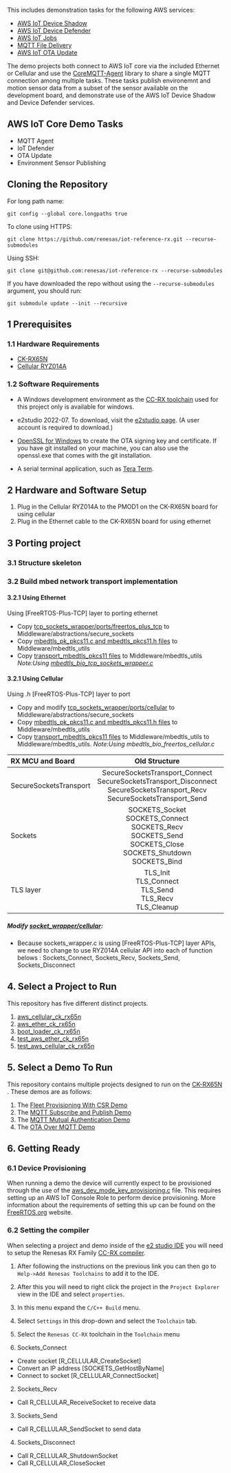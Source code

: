 This includes demonstration tasks for the following AWS services:
* [AWS IoT Device Shadow](https://docs.aws.amazon.com/iot/latest/developerguide/iot-device-shadows.html)
* [AWS IoT Device Defender](https://docs.aws.amazon.com/iot/latest/developerguide/device-defender.html)
* [AWS IoT Jobs](https://docs.aws.amazon.com/iot/latest/developerguide/iot-jobs.html)
* [MQTT File Delivery](https://docs.aws.amazon.com/iot/latest/developerguide/mqtt-based-file-delivery.html)
* [AWS IoT OTA Update](https://docs.aws.amazon.com/freertos/latest/userguide/freertos-ota-dev.html)

The demo projects both connect to AWS IoT core via the included Ethernet or Cellular and use the [CoreMQTT-Agent](https://github.com/FreeRTOS/coreMQTT-Agent) library to share a single MQTT connection among multiple tasks. These tasks publish environemnt and motion sensor data from a subset of the sensor available on the development board, and demonstrate use of the AWS IoT Device Shadow and Device Defender services.

## AWS IoT Core Demo Tasks
* MQTT Agent
* IoT Defender
* OTA Update
* Environment Sensor Publishing

## Cloning the Repository
For long path name:
```
git config --global core.longpaths true
```
To clone using HTTPS:
```
git clone https://github.com/renesas/iot-reference-rx.git --recurse-submodules
```
Using SSH:
```
git clone git@github.com:renesas/iot-reference-rx --recurse-submodules
```
If you have downloaded the repo without using the `--recurse-submodules` argument, you should run:
```
git submodule update --init --recursive
```

## 1 Prerequisites

### 1.1 Hardware Requirements

* [CK-RX65N](https://www.renesas.com/us/en/products/microcontrollers-microprocessors/rx-32-bit-performance-efficiency-mcus/ck-rx65n-cloud-kit-based-rx65n-mcu-group)
* [Cellular RYZ014A](https://www.renesas.com/us/en/products/wireless-connectivity/cellular-iot-modules/ryz014a-lte-cat-m1-cellular-iot-module)


### 1.2 Software Requirements
* A Windows development environment as the [CC-RX toolchain](https://www.renesas.com/us/en/software-tool/cc-compiler-package-rx-family)
used for this project
only is available for windows.
* e2studio 2022-07. To download, visit the
     [e2studio page](https://www.renesas.com/us/en/software-tool/e-studio#download).
     (A user account is required to download.)

* [OpenSSL for Windows](https://www.openssl.org/) to create the OTA signing
    key and certificate. If you have git installed on your machine, you can also use the openssl.exe
    that comes with the git installation.

* A serial terminal application, such as [Tera Term](https://ttssh2.osdn.jp/index.html.en).

## 2 Hardware and Software Setup
1. Plug in the Cellular RYZ014A to the PMOD1 on the CK-RX65N board for using cellular
2. Plug in the Ethernet cable to the CK-RX65N board for using ethernet


## 3 Porting project
### 3.1 Structure skeleton

### 3.2 Build mbed network transport implementation
#### 3.2.1 Using Ethernet
Using [FreeRTOS-Plus-TCP] layer to porting ethernet

* Copy [tcp_sockets_wrapper/ports/freertos_plus_tcp](https://github.com/FreeRTOS/FreeRTOS/tree/202212.01/FreeRTOS-Plus/Source/Application-Protocols/network_transport/tcp_sockets_wrapper/ports/freertos_plus_tcp) to Middleware/abstractions/secure_sockets
* Copy [mbedtls_pk_pkcs11.c and mbedtls_pkcs11.h files](https://github.com/FreeRTOS/FreeRTOS/tree/202212.01/FreeRTOS-Plus/Source/Application-Protocols/network_transport) to Middleware/mbedtls_utils
* Copy [transport_mbedtls_pkcs11 files](https://github.com/FreeRTOS/FreeRTOS/blob/202212.01/FreeRTOS-Plus/Source/Application-Protocols/network_transport) to Middleware/mbedtls_utils
*Note:Using [mbedtls_bio_tcp_sockets_wrapper.c](https://github.com/FreeRTOS/FreeRTOS/blob/202212.01/FreeRTOS-Plus/Source/Application-Protocols/network_transport/mbedtls_bio_tcp_sockets_wrapper.c)*

#### 3.2.1 Using Cellular
Using .h [FreeRTOS-Plus-TCP] layer to port

* Copy and modify [tcp_sockets_wrapper/ports/cellular](https://github.com/FreeRTOS/FreeRTOS/blob/202212.01/FreeRTOS-Plus/Source/Application-Protocols/network_transport/tcp_sockets_wrapper/ports/cellular/tcp_sockets_wrapper.c) to Middleware/abstractions/secure_sockets
* Copy [mbedtls_pk_pkcs11.c and mbedtls_pkcs11.h files](https://github.com/FreeRTOS/FreeRTOS/tree/202212.01/FreeRTOS-Plus/Source/Application-Protocols/network_transport) to Middleware/mbedtls_utils
* Copy [transport_mbedtls_pkcs11 files](https://github.com/FreeRTOS/FreeRTOS/blob/202212.01/FreeRTOS-Plus/Source/Application-Protocols/network_transport) to Middleware/mbedtls_utils to Middleware/mbedtls_utils.
*Note:Using mbedtls_bio_freertos_cellular.c*

| RX MCU and Board | Old Structure|New Structure |
| :----- | :---: |:---: |
| SecureSocketsTransport | SecureSocketsTransport_Connect<br>SecureSocketsTransport_Disconnect<br>SecureSocketsTransport_Recv<br>SecureSocketsTransport_Send|TLS_FreeRTOS_Connect<br>TLS_FreeRTOS_Disconnect<br>TLS_FreeRTOS_recv<br>TLS_FreeRTOS_send|
| Sockets | SOCKETS_Socket<br>SOCKETS_Connect<br>SOCKETS_Recv<br>SOCKETS_Send<br>SOCKETS_Close<br>SOCKETS_Shutdown<br>SOCKETS_Bind|Sockets_Connect<br>Sockets_Disconnect<br>Sockets_Send<br>Sockets_Recv|
| TLS layer | TLS_Init<br>TLS_Connect<br>TLS_Send<br>TLS_Recv<br>TLS_Cleanup|initMbedtls<br>tlsSetup<br>|


#####  Modify [socket_wrapper/cellular](Middleware/Application-Protocols/network_transport/sockets_wrapper/ports/cellular_ryz014a/sockets_wrapper.c):
* Because sockets_wrapper.c is using [FreeRTOS-Plus-TCP] layer APIs, we need to change to use RYZ014A cellular API into each of function belows : Sockets_Connect, Sockets_Recv, Sockets_Send, Sockets_Disconnect


## 4. Select a Project to Run
This repository has five different distinct projects.

1. [aws_cellular_ck_rx65n](Projects/aws_cellular_ck_rx65n/e2studio_ccrx/)
1. [aws_ether_ck_rx65n](Projects/aws_ether_ck_rx65n/e2studio_ccrx)
1. [boot_loader_ck_rx65n](Projects/boot_loader_ck_rx65n/e2studio_ccrx)
1. [test_aws_ether_ck_rx65n](Projects/test_aws_ether_ck_rx65n/e2studio_ccrx)
1. [test_aws_cellular_ck_rx65n](Projects/test_aws_cellular_ck_rx65n/e2studio_ccrx)

## 5. Select a Demo To Run
This repository contains multiple projects designed to run on the
[CK-RX65N](https://www.renesas.com/us/en/products/microcontrollers-microprocessors/rx-32-bit-performance-efficiency-mcus/ck-rx65n-cloud-kit-based-rx65n-mcu-group)
. These demos are as follows:
1. The [Fleet Provisioning With CSR Demo](Demos/Fleet_Provisioning_With_CSR_Demo/FleetProvisioningDemoExample.c)
1. The [MQTT Subscribe and Publish Demo](Demos/SimplePubSub/simple_pub_sub_task.c)
1. The [MQTT Mutual Authentication Demo](Demos/MutualAuthMQTT/MutualAuthMQTTExample.c)
1. The [OTA Over MQTT Demo](Demos/OtaOverMqtt/OtaOverMqttDemoExample.c)

## 6. Getting Ready
### 6.1 Device Provisioning
When running a demo the device will currently expect to be provisioned
through the use of the
[aws_dev_mode_key_provisioning.c](Demos/dev_mode_key_provisioning/src/aws_dev_mode_key_provisioning.c)
file. This requires setting up an AWS IoT Console Role to perform device
provisioning. More information about the requirements of setting this up
can be found on the [FreeRTOS.org](https://www.freertos.org/iot-fleet-provisioning/demo.html)
website.

### 6.2 Setting the compiler
When selecting a project and demo inside of the
[e2 studio IDE](https://www.renesas.com/us/en/software-tool/e-studio)
you will need to setup the Renesas RX Family
[CC-RX compiler](https://www.renesas.com/us/en/software-tool/cc-compiler-package-rx-family).

1. After following the instructions on the previous link you can
then go to `Help->Add Renesas Toolchains` to add it to the IDE.
1. After this you will need to right click the project in the `Project Explorer`
view in the IDE and select `properties`.
1. In this menu expand the `C/C++ Build` menu.
1. Select `Settings` in this drop-down and select the `Toolchain` tab.
1. Select the `Renesas CC-RX` toolchain in the `Toolchain` menu


1. Sockets_Connect
* Create socket [R_CELLULAR_CreateSocket]
* Convert an IP address [SOCKETS_GetHostByName]
* Connect to socket [R_CELLULAR_ConnectSocket]
2. Sockets_Recv
* Call R_CELLULAR_ReceiveSocket to receive data
3. Sockets_Send
* Call R_CELLULAR_SendSocket to send data
4. Sockets_Disconnect
* Call R_CELLULAR_ShutdownSocket
* Call R_CELLULAR_CloseSocket

